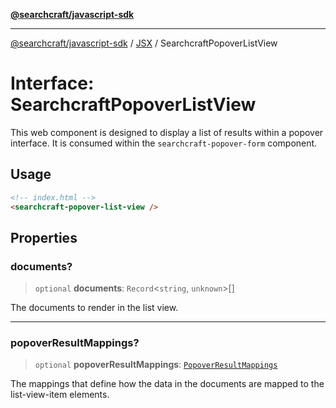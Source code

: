 [**@searchcraft/javascript-sdk**](https://docs.searchcraft.io/reference/sdk/js-vanilla/README.md)

***

[@searchcraft/javascript-sdk](https://docs.searchcraft.io/reference/sdk/js-vanilla/globals.md) / [JSX](https://docs.searchcraft.io/reference/sdk/js-vanilla/namespaces/JSX/README.md) / SearchcraftPopoverListView

# Interface: SearchcraftPopoverListView

This web component is designed to display a list of results within a popover interface.
It is consumed within the `searchcraft-popover-form` component.
## Usage
```html
<!-- index.html -->
<searchcraft-popover-list-view />
```

## Properties

### documents?

> `optional` **documents**: `Record`\<`string`, `unknown`\>[]

The documents to render in the list view.

***

### popoverResultMappings?

> `optional` **popoverResultMappings**: [`PopoverResultMappings`](https://docs.searchcraft.io/reference/sdk/js-vanilla/type-aliases/PopoverResultMappings.md)

The mappings that define how the data in the documents are mapped to the list-view-item elements.
